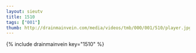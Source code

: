 ```yaml
--- 
layout: sieutv
title: 1510
tags: ["001"]
thumb: http://drainmainvein.com/media/videos/tmb/000/001/510/player.jpg
---
```

{% include drainmainvein key="1510" %} 
